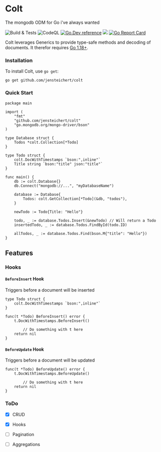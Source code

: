 # Colt
The mongodb ODM for Go i've always wanted

![Build & Tests](https://github.com/jensteichert/webvitals_exporter/workflows/Build/badge.svg)
![CodeQL](https://github.com/jensteichert/colt/workflows/CodeQL/badge.svg)
[![Go.Dev reference](https://img.shields.io/badge/go.dev-reference-blue?logo=go&logoColor=white)](https://pkg.go.dev/github.com/jensteichert/colt)
<a href="https://github.com/jensteichert/colt/releases"><img src="https://img.shields.io/github/v/release/jensteichert/colt" /></a>
[![Go Report Card](https://goreportcard.com/badge/github.com/jensteichert/colt)](https://goreportcard.com/report/github.com/jensteichert/colt)

Colt leverages Generics to provide type-safe methods and decoding of documents. It therefor requires [Go 1.18+](https://tip.golang.org/doc/go1.18). 
### Installation
To install Colt, use `go get`:
```
go get github.com/jensteichert/colt
```

### Quick Start
```golang
package main

import (
	"fmt"
	"github.com/jensteichert/colt"
	"go.mongodb.org/mongo-driver/bson"
)

type Database struct {
	Todos *colt.Collection[*Todo]
}

type Todo struct {
	colt.DocWithTimestamps `bson:",inline"`
	Title string `bson:"title" json:"title"`
}

func main() {
	db := colt.Database{}
	db.Connect("mongodb://...", "myDatabaseName")

	database := Database{
		Todos: colt.GetCollection[*Todo](&db, "todos"),
	}

	newTodo := Todo{Title: "Hello"}

	todo, _ := database.Todos.Insert(&newTodo) // Will return a Todo
	insertedTodo, _ := database.Todos.FindById(todo.ID)

	allTodos, _ := database.Todos.Find(bson.M{"title": "Hello"})
}
```

## Features

### Hooks

#### ``BeforeInsert`` Hook
Triggers before a document will be inserted
```
type Todo struct {
	colt.DocWithTimestamps `bson:",inline"`
}

func(t *Todo) BeforeInsert() error {
	t.DocWithTimestamps.BeforeInsert()

        // Do something with t here
	return nil
}
```

#### ``BeforeUpdate`` Hook
Triggers before a document will be updated
```
func(t *Todo) BeforeUpdate() error {
	t.DocWithTimestamps.BeforeUpdate()

        // Do something with t here
	return nil
}
```


### ToDo
- [x] CRUD
- [x] Hooks
- [ ] Pagination
- [ ] Aggregations



